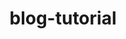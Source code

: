 ---
layout: blog-by-tag
title: blog-tutorial
permalink: blog/tag/tutorial/
colour: aqua
category: tutorial
---